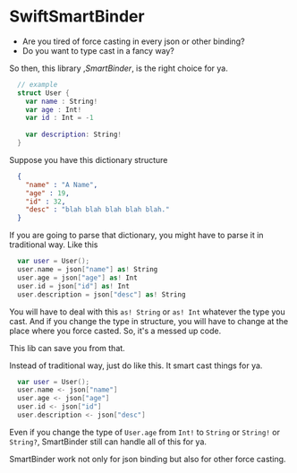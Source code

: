 # SwiftSmartBinder

* Are you tired of force casting in every json or other binding?
* Do you want to type cast in a fancy way?

So then, this library ,*SmartBinder*, is the right choice for ya.

```swift
  // example
  struct User {
    var name : String!
    var age : Int!
    var id : Int = -1
    
    var description: String!
  }
```
Suppose you have this dictionary structure
```json
  {
    "name" : "A Name",
    "age" : 19,
    "id" : 32,
    "desc" : "blah blah blah blah blah."
  }
```

If you are going to parse that dictionary, you might have to parse it in traditional way.
Like this
```swift
  var user = User();
  user.name = json["name"] as! String
  user.age = json["age"] as! Int
  user.id = json["id"] as! Int
  user.description = json["desc"] as! String
```
You will have to deal with this `as! String` or `as! Int` whatever the type you cast.
And if you change the type in structure, you will have to change at the place where you force casted.
So, it's a messed up code.

This lib can save you from that.

Instead of traditional way, just do like this.
It smart cast things for ya.

```swift
  var user = User();
  user.name <- json["name"]
  user.age <- json["age"]
  user.id <- json["id"]
  user.description <- json["desc"]
```

Even if you change the type of `User.age` from `Int!` to `String` or `String!` or `String?`,
SmartBinder still can handle all of this for ya.

SmartBinder work not only for json binding but also for other force casting.
